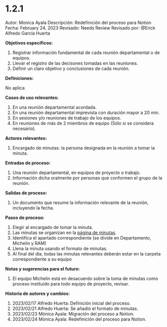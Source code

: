# 1.2.1

Autor: Monica Ayala
Descripción: Redefinición del proceso para Notion
Fecha: February 24, 2023
Revisado: Needs Review
Revisado por: @Erick Alfredo García Huerta

********************************************Objetivos específicos:********************************************

1. Registrar información fundamental de cada reunión departamental o de equipos.
2. Llevar el registro de las decisones tomadas en las reuniones.
3. Definir un claro objetivo y conclusiones de cada reunión.

**************************Definiciones:**************************

No aplica

******************Casos de uso relevantes:******************

1. En una reunión departamental acordada.
2. En una reunión departamental imprevista con duración mayor a 20 min.
3. En sesiones y/o reuniones de trabajo de los equipos.
4. En reuniones de más de 2 miembros de equipo (Sólo si se considera necesario).

**************************************Actores relevantes:**************************************

1. Encargado de minutas: la persona designada en la reunión a tomar la minuta.

****************************************Entradas de proceso:****************************************

1. Una reunión departamental, en equipos de proyecto o trabajo.
2. Información dicha oralmente por personas que conformen el grupo de la reunión.

**************************************Salidas de proceso:**************************************

1. Un documento que resume la información relevante de la reunión, incluyendo la fecha.

**********************************Pasos de proceso:**********************************

1. Elegir al encargado de tomar la minuta.
2. Las minutas se organizan en la [página de minutas](../../../../Escritorio%2048dc738f81a343219aa00799b025a0f9/Minutas%20e965603921e44ffda4d53ea85fd9db3a.md).
3. Identifica el apartado correspondiente (se divide en Departamento, Michelin y RAM)
4. Llena la minuta usando el formato de minutas.
5. Al final del día, todas las minutas relevantes deberán estar en la carpeta correspondiente a su equipo

********************************************Notas y sugerencias para el futuro:********************************************

1. El equipo Michelin está en desacuerdo sobre la toma de minutas como proceso instituido para todo equipo de proyecto, revisar.

********Historia de autores y cambios:********

1. 2023/02/17 Alfredo Huerta: Definición inicial del proceso.
2. 2023/02/21 Alfredo Huerta: Se añadió el formato de minutas.
3. 2023/02/23 Mónica Ayala: Migración del proceso a Notion.
4. 2023/02/24 Mónica Ayala: Redefinición del proceso para Notion.